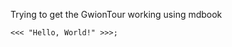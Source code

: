 Trying to get the GwionTour working using mdbook

```gwion,editable
<<< "Hello, World!" >>>;
```
<audio class="GwionAudioPlayer">test</audio>
